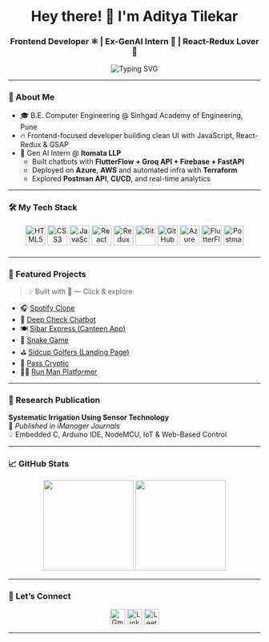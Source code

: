 <h1 align="center">Hey there! 👋 I'm Aditya Tilekar</h1>
<h3 align="center">Frontend Developer ⚛️ | Ex-GenAI Intern 🤖 | React-Redux Lover 🎨</h3>

<p align="center">
  <img src="https://readme-typing-svg.demolab.com?font=Fira+Code&size=24&pause=1000&color=38BDF8&center=true&vCenter=true&width=440&lines=Crafting+Cool+UIs+with+Code+💻;JavaScript+Fan+%7C+React+Ninja+⚛️;Building+AI+Chatbots+%7C+FlutterFlow+Dev+🤖;Hanuman+Ji+is+my+source+of+power+🕉️" alt="Typing SVG" />
</p>

---

### 🧠 About Me

- 🎓 B.E. Computer Engineering @ Sinhgad Academy of Engineering, Pune  
- 🔥 Frontend-focused developer building clean UI with JavaScript, React-Redux & GSAP  
- 🤖 Gen AI Intern @ **Itomata LLP**  
  - Built chatbots with **FlutterFlow + Groq API + Firebase + FastAPI**
  - Deployed on **Azure**, **AWS** and automated infra with **Terraform**
  - Explored **Postman API**, **CI/CD**, and real-time analytics  

---

### 🛠️ My Tech Stack

<div align="center" style="margin: 20px 0;">
  <img src="https://cdn.jsdelivr.net/gh/devicons/devicon/icons/html5/html5-original.svg" height="40" alt="HTML5"/>
  <img src="https://cdn.jsdelivr.net/gh/devicons/devicon/icons/css3/css3-original.svg" height="40" alt="CSS3"/>
  <img src="https://cdn.jsdelivr.net/gh/devicons/devicon/icons/javascript/javascript-original.svg" height="40" alt="JavaScript"/>
  <img src="https://cdn.jsdelivr.net/gh/devicons/devicon/icons/react/react-original.svg" height="40" alt="React"/>
  <img src="https://cdn.jsdelivr.net/gh/devicons/devicon/icons/redux/redux-original.svg" height="40" alt="Redux"/>
  <img src="https://cdn.jsdelivr.net/gh/devicons/devicon/icons/git/git-original.svg" height="40" alt="Git"/>
  <img src="https://cdn.jsdelivr.net/gh/devicons/devicon/icons/github/github-original.svg" height="40" alt="GitHub"/>
  <img src="https://cdn.jsdelivr.net/gh/devicons/devicon/icons/azure/azure-original.svg" height="40" alt="Azure"/>
  <img src="https://upload.wikimedia.org/wikipedia/commons/6/6b/Flutterflow-icon.svg" height="40" alt="FlutterFlow"/>
  <img src="https://user-images.githubusercontent.com/12294525/239714430-3984c64d-9065-4ca3-ae4a-bd5c480c1195.png" height="40" alt="Postman"/>
</div>

---

### 🌟 Featured Projects

> 💡 Built with 💙 — Click & explore

- 🎧 [Spotify Clone](https://capten05ast.github.io/Spotit_fy/)
- 🧠 [Deep Check Chatbot](https://capten05ast.github.io/Deep-Check/)
- 🍽️ [Sibar Express (Canteen App)](https://capten05ast.github.io/express/)
- 🐍 [Snake Game](https://capten05ast.github.io/Snake-Masters/)
- ⛳ [Sidcup Golfers (Landing Page)](https://capten05ast.github.io/Sidcup_Golfers/)
- 🔐 [Pass Cryptic](https://capten05ast.github.io/Pass_Cryptic/)
- 🏃‍♂️ [Run Man Platformer](https://capten05ast.github.io/Run-Man/)

---

### 📜 Research Publication

**Systematic Irrigation Using Sensor Technology**  
📄 *Published in iManager Journals*  
💡 Embedded C, Arduino IDE, NodeMCU, IoT & Web-Based Control

---

### 📈 GitHub Stats

<p align="center">
  <img src="https://github-readme-stats.vercel.app/api?username=Capten05ast&show_icons=true&theme=radical" height="180"/>
  <img src="https://github-readme-streak-stats.herokuapp.com/?user=Capten05ast&theme=radical" height="180"/>
</p>

---

### 🤝 Let’s Connect

<div align="center">
  <a href="mailto:adityatilekar.sae.comp@gmail.com"><img src="https://img.icons8.com/fluency/48/gmail.png" width="30" title="Gmail"/></a>
  <a href="https://www.linkedin.com/in/aditya-tilekar-b1671a253"><img src="https://img.icons8.com/fluency/48/linkedin.png" width="30" title="LinkedIn"/></a>
  <a href="https://leetcode.com/u/Aditya_Tilekar333/"><img src="https://img.icons8.com/external-tal-revivo-color-tal-revivo/48/external-level-up-your-coding-skills-and-quickly-land-a-job-logo-color-tal-revivo.png" width="30" title="LeetCode"/></a>
</div>

---





